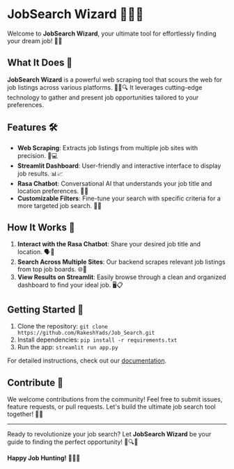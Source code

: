 # JobSearch Wizard 🧙‍♂️💼

Welcome to **JobSearch Wizard**, your ultimate tool for effortlessly finding your dream job! 🚀✨

## What It Does 🌟

**JobSearch Wizard** is a powerful web scraping tool that scours the web for job listings across various platforms. 🕵️‍♀️🔍 It leverages cutting-edge technology to gather and present job opportunities tailored to your preferences.

## Features 🛠️

- **Web Scraping**: Extracts job listings from multiple job sites with precision. 🧹💻
- **Streamlit Dashboard**: User-friendly and interactive interface to display job results. 📊📈
- **Rasa Chatbot**: Conversational AI that understands your job title and location preferences. 🤖💬
- **Customizable Filters**: Fine-tune your search with specific criteria for a more targeted job search. 🎯🔧

## How It Works 🔄

1. **Interact with the Rasa Chatbot**: Share your desired job title and location. 🗣️📍
2. **Search Across Multiple Sites**: Our backend scrapes relevant job listings from top job boards. 🌐🔎
3. **View Results on Streamlit**: Easily browse through a clean and organized dashboard to find your ideal job. 🖥️📋

## Getting Started 🚀

1. Clone the repository: `git clone https://github.com/RakeshYads/Job_Search.git`
2. Install dependencies: `pip install -r requirements.txt`
3. Run the app: `streamlit run app.py`

For detailed instructions, check out our [documentation](link-to-docs).

## Contribute 🤝

We welcome contributions from the community! Feel free to submit issues, feature requests, or pull requests. Let's build the ultimate job search tool together! 🌟💪

---

Ready to revolutionize your job search? Let **JobSearch Wizard** be your guide to finding the perfect opportunity! 🌟🔍💼

**Happy Job Hunting!** 🕵️‍♂️✨
